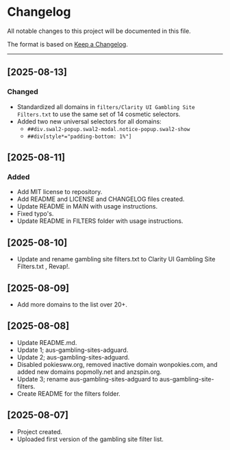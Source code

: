 # Changelog

All notable changes to this project will be documented in this file.

The format is based on [Keep a Changelog](https://keepachangelog.com/en/1.0.0/).

---

## [2025-08-13]
### Changed
- Standardized all domains in `filters/Clarity UI Gambling Site Filters.txt` to use the same set of 14 cosmetic selectors.
- Added two new universal selectors for all domains:
  - `##div.swal2-popup.swal2-modal.notice-popup.swal2-show`
  - `##div[style*="padding-bottom: 1%"]`

## [2025-08-11]
### Added
- Add MIT license to repository.
- Add README and LICENSE and CHANGELOG files created.
- Update README in MAIN with usage instructions.
- Fixed typo's.
- Update README in FILTERS folder with usage instructions.

## [2025-08-10]
- Update and rename gambling site filters.txt to Clarity UI Gambling Site Filters.txt , Revap!.

## [2025-08-09]
- Add more domains to the list over 20+.

## [2025-08-08]
- Update README.md.
- Update 1; aus-gambling-sites-adguard.
- Update 2; aus-gambling-sites-adguard.
- Disabled pokiesww.org, removed inactive domain wonpokies.com, and added new domains popmolly.net and anzspin.org.
- Update 3; rename aus-gambling-sites-adguard to aus-gambling-site-filters.
- Create README for the filters folder.

## [2025-08-07]
- Project created.
- Uploaded first version of the gambling site filter list.
